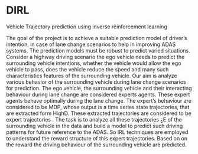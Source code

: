 # DIRL
Vehicle Trajectory prediction using inverse reinforcement learning

The goal of the project is to achieve a suitable prediction model of driver’s intention,
in case of lane change scenarios to help in improving ADAS systems. The prediction
models must be robust to predict varied situations. Consider a highway driving
scenario the ego vehicle needs to predict the surrounding vehicle intentions, whether
the vehicle would allow the ego vehicle to pass, does the vehicle reduce the speed and
many such characteristics features of the surrounding vehicle. Our aim is analyze various
behavior of the surrounding vehicle during lane change scenarios for prediction.
The ego vehicle, the surrounding vehicle and their interacting behaviour during
lane change are considered experts agents. These expert agents behave optimally
during the lane change. The expert’s behaviour are considered to be MDP, whose output
is a time series state trajectories, that are extracted form HighD.
These extracted trajectories are considered to be expert trajectories . The
task is to analyze all these trajectories ¿E of the surrounding vehicle in the data and
build a model to predict such driving patterns for future reference to the ADAS. So IRL
techniques are employed to understand the reward structure of this expert trajectories. Based on on the reward the driving behaviour of the surrounding vehicle are
predicted.
